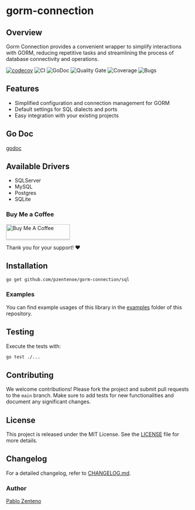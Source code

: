 # gorm-connection

## Overview

Gorm Connection provides a convenient wrapper to simplify interactions with GORM, reducing repetitive tasks and streamlining the process of database connectivity and operations.

[![codecov](https://codecov.io/github/pzentenoe/gorm-connection/graph/badge.svg?token=3W164MZ18S)](https://codecov.io/github/pzentenoe/gorm-connection)
![CI](https://github.com/pzentenoe/gorm-connection/actions/workflows/actions.yml/badge.svg)
![GoDoc](https://github.com/pzentenoe/gorm-connection/actions/workflows/documentation.yml/badge.svg)
![Quality Gate](https://sonarqube.vikingcode.cl/api/project_badges/measure?project=gorm-connection&metric=alert_status&token=sqb_92a3538dbd1a098295e4de2086d6ab11c0243ad9)
![Coverage](https://sonarqube.vikingcode.cl/api/project_badges/measure?project=gorm-connection&metric=coverage&token=sqb_92a3538dbd1a098295e4de2086d6ab11c0243ad9)
![Bugs](https://sonarqube.vikingcode.cl/api/project_badges/measure?project=gorm-connection&metric=bugs&token=sqb_92a3538dbd1a098295e4de2086d6ab11c0243ad9)

## Features

* Simplified configuration and connection management for GORM
* Default settings for SQL dialects and ports
* Easy integration with your existing projects

## Go Doc
<a href="https://pzentenoe.github.io/gorm-connection" target="_blank">godoc</a>


## Available Drivers

* SQLServer
* MySQL
* Postgres
* SQLite

### Buy Me a Coffee

<a href="https://www.buymeacoffee.com/pzentenoe" target="_blank"><img src="https://www.buymeacoffee.com/assets/img/custom_images/orange_img.png" alt="Buy Me A Coffee" style="height: 41px !important;width: 174px !important;box-shadow: 0px 3px 2px 0px rgba(190, 190, 190, 0.5) !important;-webkit-box-shadow: 0px 3px 2px 0px rgba(190, 190, 190, 0.5) !important;" ></a>

Thank you for your support! ❤️

## Installation
```bash
go get github.com/pzentenoe/gorm-connection/sql
```

### Examples

You can find example usages of this library in the [examples](https://github.com/pzentenoe/gorm-connection/tree/main/examples) folder of this repository.


## Testing

Execute the tests with:

```bash
go test ./...
```

## Contributing
We welcome contributions! Please fork the project and submit pull requests to the `main` branch. Make sure to add tests
for new functionalities and document any significant changes.

## License
This project is released under the MIT License. See the [LICENSE](LICENSE) file for more details.

## Changelog
For a detailed changelog, refer to [CHANGELOG.md](CHANGELOG.md).


### Author
[Pablo Zenteno](https://github.com/pzentenoe)
